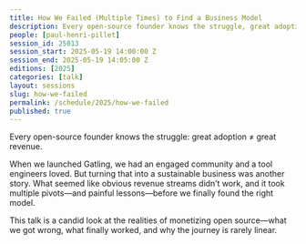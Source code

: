 ```yaml
---
title: How We Failed (Multiple Times) to Find a Business Model
description: Every open-source founder knows the struggle, great adoption does not always mean great revenue.
people: [paul-henri-pillet]
session_id: 25013
session_start: 2025-05-19 14:00:00 Z
session_end: 2025-05-19 14:05:00 Z
editions: [2025]
categories: [talk]
layout: sessions
slug: how-we-failed
permalink: /schedule/2025/how-we-failed
published: true
---
```


Every open-source founder knows the struggle: great adoption ≠ great revenue.

When we launched Gatling, we had an engaged community and a tool engineers loved. But turning that into a 
sustainable business was another story. What seemed like obvious revenue streams didn’t work, and it took 
multiple pivots—and painful lessons—before we finally found the right model.

This talk is a candid look at the realities of monetizing open source—what we got wrong, what finally worked, 
and why the journey is rarely linear.
